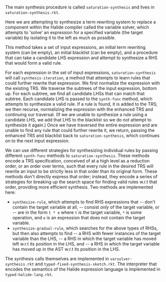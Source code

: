 The main synthesis procedure is called `saturation-synthesis` and lives in `saturation-synthesis.rkt`.

Here we are attempting to synthesize a term rewriting system to replace a component within the Halide compiler called the variable solver, which attempts to 'solve' an expression for a specified variable (the target variable) by isolating it to the left as much as possible. 

This method takes a set of input expressions, an initial term rewriting system (can be empty), an initial blacklist (can be empty), and a procedure that can take a candidate LHS expression and attempt to synthesize a RHS that would form a valid rule.

For each expression in the set of input expressions, `saturation-synthesis` will call `synthesis-iteration`, a method that attempts to learn rules that could further rewrite that expression. We first normalize the expression with the existing TRS. We traverse the subtrees of the input expression, bottom up. For each subtree, we find all candidate LHSs that can match that subtree. Each candidate LHS is passed to the `synth-func` method, which attempts to synthesize a valid rule. If a rule is found, it is added to the TRS; we then recurse, normalizing the expression with the enhanced TRS and continuing our traversal. (If we are unable to synthesize a rule using a candidate LHS, we add that LHS to the blacklist so we do not attempt to synthesize it again.) Once we have traversed the entire expression and are unable to find any rule that could further rewrite it, we return, passing the enhanced TRS and blacklist back to `saturation-synthesis`, which continues on to the next input expression. 

We can use different strategies for synthesizing individual rules by passing different `synth-func` methods to `saturation-synthesis`. These methods encode a TRS specification, conceived of at a high level as a reduction order, or an order over terms, such that every rule in the desired TRS will rewrite an input to be strictly less in that order than its original form. These methods don't directly express that order; instead, they encode a series of strategies for breaking up the search space for finding valid rules w.r.t that order, providing more efficient synthesis. Two methods are implemented here:
 - `synthesize-rule`, which attempts to find RHS expressions that 
  -- don't contain the target variable at all, 
  -- consist *only* of the target variable, or 
  -- are in the form `t * e` where `t` is the target variable, `*` is some operation, and `e` is an expression that does not contain the target variable.
 - `synthesize-gradual-rule`, which searches for the above types of RHSs, but then also attempts to find 
  -- a RHS with fewer instances of the target variable than the LHS, 
  -- a RHS in which the target variable has moved left w.r.t its position in the LHS, and 
  -- a RHS in which the target variable has moved up in the AST w.r.t its position in the LHS.

The synthesis calls themselves are implemented in `varsolver-synthesis.rkt` and `typed-fixed-synthesis-sketch.rkt`. The interpreter that encodes the semantics of the Halide expression language is implemented in `typed-halide-lang.rkt`.